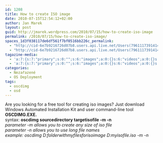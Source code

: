 ```yaml
---
id: 1208
title: How to create ISO image
date: 2010-07-15T12:54:12+02:00
author: Jan Marek
layout: post
guid: http://jmarek.wordpress.com/2010/07/15/how-to-create-iso-image
permalink: /2010/07/15/how-to-create-iso-image/
spaces_1d3f038117de6df561f7bf0516bb226c_permalink:
  - "http://cid-6e7b9216726d07b8.users.api.live.net/Users(7961117391414167480)/Blogs('6E7B9216726D07B8!242')/Entries('6E7B9216726D07B8!363')?authkey=EpZNAU0huAk%24"
  - "http://cid-6e7b9216726d07b8.users.api.live.net/Users(7961117391414167480)/Blogs('6E7B9216726D07B8!242')/Entries('6E7B9216726D07B8!363')?authkey=EpZNAU0huAk%24"
tagazine-media:
  - 'a:7:{s:7:"primary";s:0:"";s:6:"images";a:0:{}s:6:"videos";a:0:{}s:11:"image_count";s:1:"0";s:6:"author";s:8:"17238236";s:7:"blog_id";s:8:"16623371";s:9:"mod_stamp";s:19:"2010-07-15 10:54:12";}'
  - 'a:7:{s:7:"primary";s:0:"";s:6:"images";a:0:{}s:6:"videos";a:0:{}s:11:"image_count";s:1:"0";s:6:"author";s:8:"17238236";s:7:"blog_id";s:8:"16623371";s:9:"mod_stamp";s:19:"2010-07-15 10:54:12";}'
categories:
  - Nezařazené
  - OS Deployment
tags:
  - oscdimg
  - osd
---
```

<div id="msgcns!6E7B9216726D07B8!363" class="bvMsg">
  <div>
    Are you looking for a free tool for creating iso images? Just download Windows Automated Installation Kit and user command-line tool <strong>OSCDIMG.EXE.</strong>
  </div>
  
  <div>
  </div>
  
  <div>
    syntax: <strong>oscdimg sourcedirectory targetisofile -m -n</strong>
  </div>
  
  <div>
  </div>
  
  <div>
    <em>parameter -m allows you to create any size of iso file</em>
  </div>
  
  <div>
    <em>parameter -n allows you to use long file names</em>
  </div>
  
  <div>
  </div>
  
  <div>
    <em>example: oscdimg D:folderwithmyfilesforisoimage D:myisofile.iso -m -n</em>
  </div>
</div>